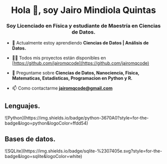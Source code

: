 <h1 align="center">Hola 👋, soy Jairo Mindiola Quintas</h1>
<h3 align="center">Soy Licenciado en Física y estudiante de Maestría en Ciencias de Datos.</h3>

- 🌱 Actualmente estoy aprendiendo **Ciencias de Datos | Análisis de Datos.**

- 👨‍💻 Todos mis proyectos están disponibles en [https://github.com/jairomqcode](https://github.com/jairomqcode)

- 💬 Preguntame sobre **Ciencias de Datos, Nanociencia, Fisica, Matematicas, Estadisticas, Programacion en Python y R.**

- 📫 Como contactarme **jairomqcode@gmail.com**

<h2>Lenguajes.</h2>
![Python](https://img.shields.io/badge/python-3670A0?style=for-the-badge&logo=python&logoColor=ffdd54)

<h2>Bases de datos.</h2>
![SQLite](https://img.shields.io/badge/sqlite-%2307405e.svg?style=for-the-badge&logo=sqlite&logoColor=white)

